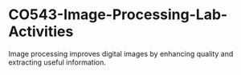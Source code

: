 # CO543-Image-Processing-Lab-Activities
Image processing improves digital images by enhancing quality and extracting useful information. 
